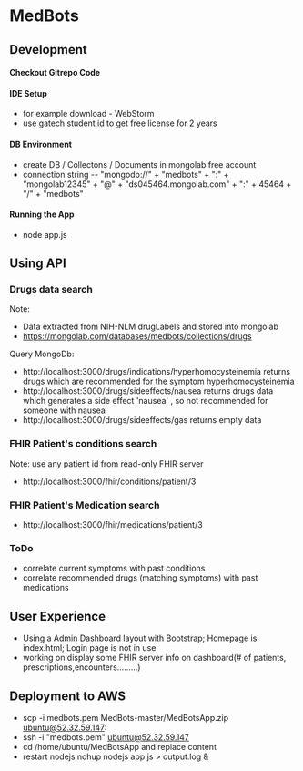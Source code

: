 # MedBots

## Development

#### Checkout Gitrepo Code
#### IDE Setup
- for example download - WebStorm
- use gatech student id to get free license for 2 years
#### DB Environment
- create DB / Collectons / Documents in mongolab free account
- connection string 
-- "mongodb://" + "medbots" + ":" + "mongolab12345" + "@" + "ds045464.mongolab.com" + ":" + 45464 + "/" + "medbots"

#### Running the App
- node app.js


## Using API
### Drugs data search
Note:
- Data extracted from NIH-NLM drugLabels and stored into mongolab
- https://mongolab.com/databases/medbots/collections/drugs

Query MongoDb:
- http://localhost:3000/drugs/indications/hyperhomocysteinemia
 returns drugs which are recommended for the symptom hyperhomocysteinemia
- http://localhost:3000/drugs/sideeffects/nausea
 returns drugs data which generates a side effect 'nausea' , so not recommended for someone with nausea
- http://localhost:3000/drugs/sideeffects/gas
  returns empty data

### FHIR Patient's conditions search
Note:
use any patient id from read-only FHIR server
- http://localhost:3000/fhir/conditions/patient/3

### FHIR Patient's Medication search
- http://localhost:3000/fhir/medications/patient/3
 
### ToDo
- correlate current symptoms with past conditions
- correlate recommended drugs (matching symptoms) with past medications

## User Experience

- Using a Admin Dashboard layout with Bootstrap; Homepage is index.html; Login page is not in use
- working on display some FHIR server info on dashboard(# of patients, prescriptions,encounters.........)

## Deployment to AWS
- scp -i medbots.pem MedBots-master/MedBotsApp.zip ubuntu@52.32.59.147:
- ssh -i "medbots.pem" ubuntu@52.32.59.147
- cd /home/ubuntu/MedBotsApp and replace content
- restart nodejs
nohup nodejs app.js > output.log &
